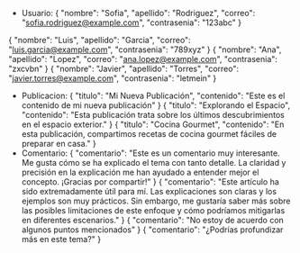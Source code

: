 * Usuario:
{
"nombre": "Sofia",
"apellido": "Rodriguez",
"correo": "sofia.rodriguez@example.com",
"contrasenia": "123abc"
}

{
"nombre": "Luis",
"apellido": "Garcia",
"correo": "luis.garcia@example.com",
"contrasenia": "789xyz"
}
{
"nombre": "Ana",
"apellido": "Lopez",
"correo": "ana.lopez@example.com",
"contrasenia": "zxcvbn"
}
{
"nombre": "Javier",
"apellido": "Torres",
"correo": "javier.torres@example.com",
"contrasenia": "letmein"
}
* Publicacion:
{
"titulo": "Mi Nueva Publicación",
"contenido": "Este es el contenido de mi nueva publicación"
}
{
"titulo": "Explorando el Espacio",
"contenido": "Esta publicación trata sobre los últimos descubrimientos en el espacio exterior."
}
{
"titulo": "Cocina Gourmet",
"contenido": "En esta publicación, compartimos recetas de cocina gourmet fáciles de preparar en casa."
}
* Comentario:
  {
  "comentario": "Este es un comentario muy interesante. 
  Me gusta cómo se ha explicado el tema con tanto detalle. La claridad y precisión en la explicación me han ayudado a entender mejor el concepto. ¡Gracias por compartir!"
  }
  {
  "comentario": "Este artículo ha sido extremadamente útil para mí. Las explicaciones son claras y los ejemplos son muy prácticos. Sin embargo, me gustaría saber más sobre las posibles limitaciones de este enfoque y cómo podríamos mitigarlas en diferentes escenarios."
  }
  {
  "comentario": "No estoy de acuerdo con algunos puntos mencionados"
  }
  {
  "comentario": "¿Podrías profundizar más en este tema?"
  }

